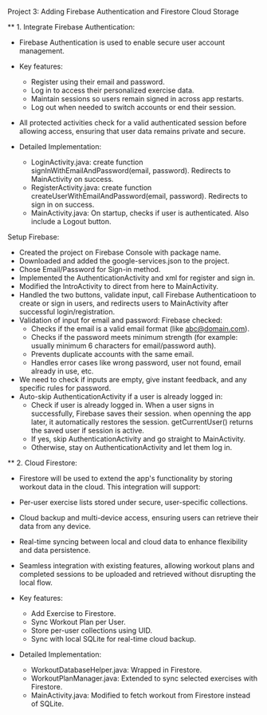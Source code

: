Project 3: Adding Firebase Authentication and Firestore Cloud Storage

** 1. Integrate Firebase Authentication:
- Firebase Authentication is used to enable secure user account management.
- Key features:
    + Register using their email and password.
    + Log in to access their personalized exercise data.
    + Maintain sessions so users remain signed in across app restarts.
    + Log out when needed to switch accounts or end their session.

- All protected activities check for a valid authenticated session before allowing access,
ensuring that user data remains private and secure.

- Detailed Implementation:
    + LoginActivity.java: create function signInWithEmailAndPassword(email, password). Redirects to MainActivity on success.
    + RegisterActivity.java: create function createUserWithEmailAndPassword(email, password). Redirects to sign in on success.
    + MainActivity.java: On startup, checks if user is authenticated. Also include a Logout button.

Setup Firebase:
- Created the project on Firebase Console with package name. 
- Downloaded and added the google-services.json to the project. 
- Chose Email/Password for Sign-in method.
- Implemented the AuthenticationActivity and xml for register and sign in.
- Modified the IntroActivity to direct from here to MainActivity.
- Handled the two buttons, validate input, call Firebase Authenticatioon to create or sign in users, and redirects users to MainActivity after successful login/registration.
- Validation of input for email and password: Firebase checked:
  + Checks if the email is a valid email format (like abc@domain.com).
  + Checks if the password meets minimum strength (for example: usually minimum 6 characters for email/password auth).
  + Prevents duplicate accounts with the same email.
  + Handles error cases like wrong password, user not found, email already in use, etc.
- We need to check if inputs are empty, give instant feedback, and any specific rules for password.
- Auto-skip AuthenticationActivity if a user is already logged in:
  + Check if user is already logged in. When a user signs in successfully, Firebase saves their session. when openning the app later, it automatically restores the session. getCurrentUser() returns the saved user if session is active.
  + If yes, skip AuthenticationActivity and go straight to MainActivity.
  + Otherwise, stay on AuthenticationActivity and let them log in.

** 2. Cloud Firestore:
- Firestore will be used to extend the app's functionality by storing workout data in the cloud. This integration will support:
- Per-user exercise lists stored under secure, user-specific collections.
- Cloud backup and multi-device access, ensuring users can retrieve their data from any device.
- Real-time syncing between local and cloud data to enhance flexibility and data persistence.
- Seamless integration with existing features, allowing workout plans and completed sessions to be uploaded and retrieved without disrupting the local flow.

- Key features:
    + Add Exercise to Firestore.
    + Sync Workout Plan per User.
    + Store per-user collections using UID.
    + Sync with local SQLite for real-time cloud backup.

- Detailed Implementation:
    + WorkoutDatabaseHelper.java: Wrapped in Firestore.
    + WorkoutPlanManager.java: Extended to sync selected exercises with Firestore.
    + MainActivity.java: Modified to fetch workout from Firestore instead of SQLite.